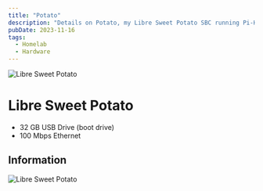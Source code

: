 ```yaml
---
title: "Potato"
description: "Details on Potato, my Libre Sweet Potato SBC running Pi-Hole and Home Assistant."
pubDate: 2023-11-16
tags:
  - Homelab
  - Hardware
---
```


![Libre Sweet Potato](/img/blog/sweet-potato.jpg)

# Libre Sweet Potato

- 32 GB USB Drive (boot drive)
- 100 Mbps Ethernet

## Information

![Libre Sweet Potato](../img/sweet-potato.jpg)
